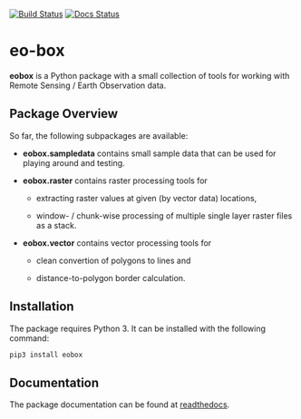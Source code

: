 [![Build Status](https://travis-ci.org/benmack/eo-box.svg?branch=master)](https://travis-ci.org/benmack/eo-box)
[![Docs Status](https://readthedocs.org/projects/eo-box/badge/?version=latest)](https://eo-box.readthedocs.io/en/latest/?badge=latest)

# eo-box


**eobox** is a Python package with a small collection of tools for working with Remote Sensing / Earth Observation data. 


## Package Overview

So far, the following subpackages are available:

* **eobox.sampledata** contains small sample data that can be used for playing around and testing.

* **eobox.raster** contains raster processing tools for

    * extracting raster values at given (by vector data) locations,

    * window- / chunk-wise processing of multiple single layer raster files as a stack.

* **eobox.vector** contains vector processing tools for

    * clean convertion of polygons to lines and 

    * distance-to-polygon border calculation.


## Installation

The package requires Python 3. It can be installed with the following command:

```bash
pip3 install eobox
```

## Documentation

The package documentation can be found at [readthedocs](https://eo-box.readthedocs.io/).
